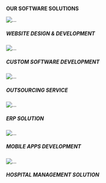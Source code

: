 <div class="container">
  <div class="row">
    <div class="col-md-1"></div>
    <div class="col-md-10">
      <div class="row">
        <div class="col-sm-12" id="products_header">
          <p><b>OUR SOFTWARE SOLUTIONS</b></p>
        </div>
      </div>
      <!-- Product row 1 -->
      <div class="row" id="Product_row1">
        <div class="col-sm-4"  id="Product_col1">
          <div class="card" id="Product_card1">
            <img id="product_img" src="assets/image/P1.jpg" class="card-img-top" alt="...">
            <div class="card-body" id="Product_body_card1">
              <h5 class="card-title"><b>WEBSITE DESIGN & DEVELOPMENT</b></h5>
              <p class="card-text"></p>
            </div>
          </div>
        </div>
        <div class="col-sm-4" id="Product_col2">
          <div class="card" id="Product_card2">
            <img src="assets/image/P2.jpg" class="card-img-top" alt="...">
            <div class="card-body" id="Product_body_card2">
              <h5 class="card-title"><b>CUSTOM SOFTWARE DEVELOPMENT</b></h5>
              <p class="card-text"></p>
            </div>
          </div>
        </div>
        <div class="col-sm-4" id="Product_col5">
          <div class="card" id="Product_card5">
            <img src="assets/image/P5.jpg" class="card-img-top" alt="...">
            <div class="card-body" id="Product_body_card5">
              <h5 class="card-title"><b>OUTSOURCING SERVICE</b></h5>
              <p class="card-text"></p>
            </div>
          </div>
        </div>
        <!-- product row 2 -->
        <div class="row" id="Product_row2">
        <div class="col-sm-4" id="Product_col3">
          <div class="card" id="Product_card3">
            <img src="assets/image/P3.jpg" class="card-img-top" alt="...">
            <div class="card-body" id="Product_body_card3">
              <h5 class="card-title"><b>ERP SOLUTION</b></h5>
              <p class="card-text"></p>
            </div>
          </div>
        </div>
        <div class="col-sm-4" id="Product_col4">
          <div class="card" id="Product_card4">
            <img src="assets/image/P4.jpg" class="card-img-top" alt="...">
            <div class="card-body" id="Product_body_card4">
              <h5 class="card-title"><b>MOBILE APPS DEVELOPMENT</b></h5>
              <p class="card-text"></p>
            </div>
          </div>
        </div>
        <div class="col-sm-4" id="Product_col8">
          <div class="card" id="Product_card8">
            <img src="assets/image/P8.jpg" class="card-img-top" alt="...">
            <div class="card-body" id="Product_body_card8">
              <h5 class="card-title"><b>HOSPITAL MANAGEMENT SOLUTION</b></h5>
              <p class="card-text"></p>
            </div>
          </div>
        </div>
      </div>
    </div>
    <div class="col-md-1"></div>
  </div>
</div>
